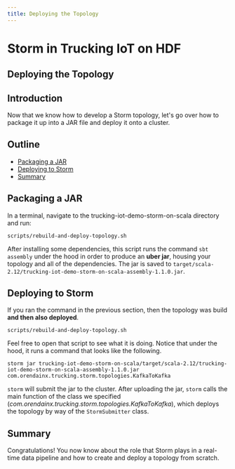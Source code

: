 ```yaml
---
title: Deploying the Topology
---
```


# Storm in Trucking IoT on HDF

## Deploying the Topology

## Introduction

Now that we know how to develop a Storm topology, let's go over how to package it up into a JAR file and deploy it onto a cluster.


## Outline

-   [Packaging a JAR](#packaging-a-jar)
-   [Deploying to Storm](#deploying-to-storm)
-   [Summary](#summary)


## Packaging a JAR

In a terminal, navigate to the trucking-iot-demo-storm-on-scala directory and run:
```
scripts/rebuild-and-deploy-topology.sh
```

After installing some dependencies, this script runs the command `sbt assembly` under the hood in order to produce an **uber jar**, housing your topology and all of the dependencies.  The jar is saved to `target/scala-2.12/trucking-iot-demo-storm-on-scala-assembly-1.1.0.jar`.


## Deploying to Storm

If you ran the command in the previous section, then the topology was build **and then also deployed**.
```
scripts/rebuild-and-deploy-topology.sh
```

Feel free to open that script to see what it is doing.  Notice that under the hood, it runs a command that looks like the following.

```
storm jar trucking-iot-demo-storm-on-scala/target/scala-2.12/trucking-iot-demo-storm-on-scala-assembly-1.1.0.jar com.orendainx.trucking.storm.topologies.KafkaToKafka
```

`storm` will submit the jar to the cluster.  After uploading the jar, `storm` calls the main function of the class we specified (_com.orendainx.trucking.storm.topologies.KafkaToKafka_), which deploys the topology by way of the `StormSubmitter` class.


## Summary

Congratulations!  You now know about the role that Storm plays in a real-time data pipeline and how to create and deploy a topology from scratch.
